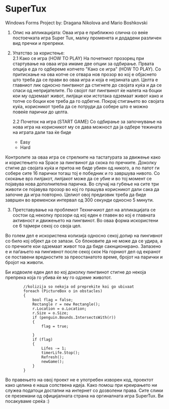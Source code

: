 # SuperTux
Windows Forms Project by: Dragana Nikolova and Mario Boshkovski

1. Опис на апликацијата:
Оваа игра е приближно слична со веќе постоечката игра Super Tux, малку променета и додадени различен вид пречки и препреки.


2. Упатство за користење:\
  2.1 Како се игра (HOW TO PLAY)
  На почетниот прозорец при стартување на оваа игра имаме две опции за одбирање. Првата опција е да го одбереме копчето
  "Како се игра" (HOW TO PLAY). Со притискање на ова копче се отвара нов прозор во кој е објаснето што треба да се прави во оваа игра
  и која е нејзината цел. Целта е главниот лик односно пингвинот да стигнете до својата куќа и да се спаси од непријателите.
  По својот пат пингвинот ќе налета на боцки кои му одземаат живот, лилјаци кои истотака одземаат живот како и топче со боцки кое треба 
  да го одбегне. Покрај стигањето во својата куќа, корисникот треба да се потруди да собере што е можно повеќе парички до целта.
    
    2.2 Почеток на игра (START GAME)
    Со одбирање за започнување на нова игра на корисникот му се дава можност да ја одбере тежината на играта дали таа ќе биде
    - Easy
    - Hard
  
  Контролите за оваа игра се стрелките на тастатурата за движење како и користењето на Space за пингвинот да скока по пречките.
  Доколку стигне до својата куќа и притоа не биде убиен од никого, а по патот ги собере сите 16 парички тогаш тој е победник и го         завршува нивото.
  Со скокање врз лилјакот, лилјакот може да се убие и во тој момент се појавува нова дополнителна паричка. 
  Во случај на губење на сите три животи се појавува прозор во кој го прашува корисникот дали сака да започне да игра повторно.
  Целиот овој предизвик треба да биде завршен во временски интервал од 300 секунди односно 5 минути. 
  
  
 3. Претставување на проблемот
  Техничкиот дел на апликацијата се состои од неколку прозори од кој еден е главен во кој е главната активност и движењето на пингвинот.
  Во оваа форма искористени се 6 тајмери секој со своја цел. 
  
  Во голем дел е искористена колизија односно секој допир на пингивнот со било кој објект да се запази. Со блоковите да не може да се удира,
  а со пречките кои одземаат живот тоа да биде сакнционирано. Запазено е и паѓањето на пингивнот после секој скок
  На горниот дел од екранот се поставени вредностите за преостанатото време, бројот на парички и бројот на животи.
    
  Би издвоиле еден дел во кој доколку пингвинот стигне до некоја препрека која го убива ќе му го одземе животот.
  
            //kolizija so nekoja od preprekite koi go ubivaat
            foreach (PictureBox o in obstacles)
            {
                bool flag = false;
                Rectangle r = new Rectangle();
                r.Location = o.Location;
                r.Size = o.Size;
                if (penguin.Bounds.IntersectsWith(r))
                {
                    flag = true;

                }
                if (flag)
                {
                    Lifes -= 1;
                    timerLife.Stop();
                    Refresh();
                    newGame();
                }
            }
            
   
   
   

Во правењето на овој проект не е употребен изворен код, проектот како целина е наша сопствена идеја. Како помош при креирањето ни служеа податоци достапни на интернет со дозволени права. Сите слики се преземани од официјалната страна на оргиналната игра SuperTux.
Ви посакуваме среќа :) 

